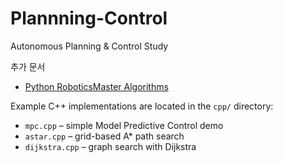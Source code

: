 # Plannning-Control

Autonomous Planning & Control Study

추가 문서
* [Python RoboticsMaster Algorithms](docs/RoboticsMasterAlgorithms.md)

Example C++ implementations are located in the `cpp/` directory:
* `mpc.cpp` – simple Model Predictive Control demo
* `astar.cpp` – grid-based A* path search
* `dijkstra.cpp` – graph search with Dijkstra
